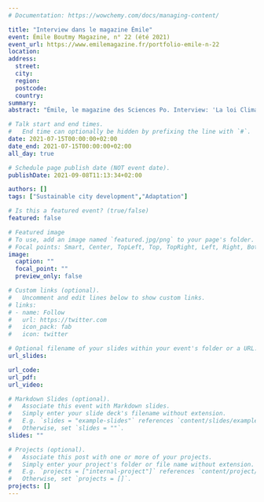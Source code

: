 ```yaml
---
# Documentation: https://wowchemy.com/docs/managing-content/

title: "Interview dans le magazine Émile"
event: Émile Boutmy Magazine, n° 22 (été 2021)
event_url: https://www.emilemagazine.fr/portfolio-emile-n-22
location:
address:
  street:
  city:
  region:
  postcode:
  country:
summary:
abstract: "Émile, le magazine des Sciences Po. Interview: 'La loi Climat et résilience est une occasion ratée'"

# Talk start and end times.
#   End time can optionally be hidden by prefixing the line with `#`.
date: 2021-07-15T00:00:00+02:00
date_end: 2021-07-15T00:00:00+02:00
all_day: true

# Schedule page publish date (NOT event date).
publishDate: 2021-09-08T11:13:34+02:00

authors: []
tags: ["Sustainable city development","Adaptation"]

# Is this a featured event? (true/false)
featured: false

# Featured image
# To use, add an image named `featured.jpg/png` to your page's folder. 
# Focal points: Smart, Center, TopLeft, Top, TopRight, Left, Right, BottomLeft, Bottom, BottomRight.
image:
  caption: ""
  focal_point: ""
  preview_only: false

# Custom links (optional).
#   Uncomment and edit lines below to show custom links.
# links:
# - name: Follow
#   url: https://twitter.com
#   icon_pack: fab
#   icon: twitter

# Optional filename of your slides within your event's folder or a URL.
url_slides:

url_code:
url_pdf:
url_video:

# Markdown Slides (optional).
#   Associate this event with Markdown slides.
#   Simply enter your slide deck's filename without extension.
#   E.g. `slides = "example-slides"` references `content/slides/example-slides.md`.
#   Otherwise, set `slides = ""`.
slides: ""

# Projects (optional).
#   Associate this post with one or more of your projects.
#   Simply enter your project's folder or file name without extension.
#   E.g. `projects = ["internal-project"]` references `content/project/deep-learning/index.md`.
#   Otherwise, set `projects = []`.
projects: []
---
```

